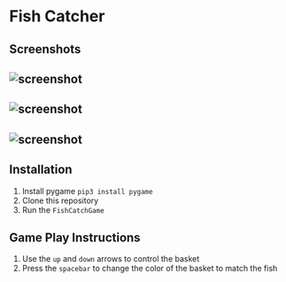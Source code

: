 # Fish Catcher

## Screenshots
## ![screenshot](screenshots/1.png)
## ![screenshot](screenshots/22_11_24_082012.png)
## ![screenshot](screenshots/22_11_24_082019.png)

## Installation
1. Install pygame `pip3 install pygame`
2. Clone this repository
3. Run the `FishCatchGame`

## Game Play Instructions
1. Use the `up` and `down` arrows to control the basket
2. Press the `spacebar` to change the color of the basket to match the fish

